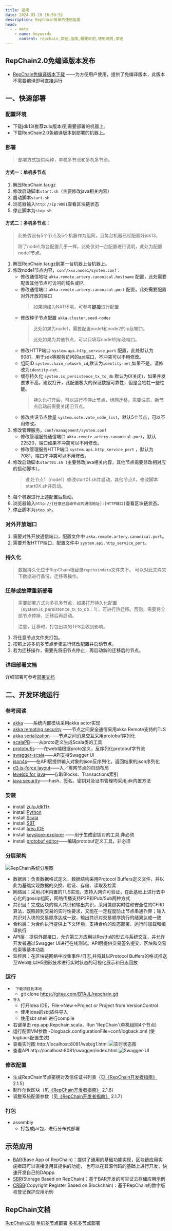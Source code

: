 ```yaml
---
title: 指南
date: 2024-03-18 16:50:52
description: RepChain简单的使用指南
head:
  - - meta
    - name: keywords
      content: repchain,享链,指南,概要说明,使用说明,享链
---
```


## RepChain2.0免编译版本发布
- [RepChain免编译版本下载](https://github.com/RepChain-Group/repchain-package/releases) ——为方便用户使用，提供了免编译版本，此版本不需要编译即可直接运行

## 一、快速部署

### 配置环境

* 下载jdk13(推荐zulu版本)到需要部署的机器上。
* 下载RepChain2.0免编译版本到部署的机器上。

### 部署
   > 部署方式提供两种，单机多节点和多机多节点。
#### 方式一：单机多节点

1. 解压RepChain.tar.gz
2. 修改启动脚本`start.sh`（主要修改java相关内容）
3. 启动脚本`start.sh`
4. 浏览器输入`http://ip:9081`查看区块链状态
5. 停止脚本为`stop.sh`

#### 方式二：多机多节点：

> 此处假设有5个节点及5个机器作为组网，且每台机器已经配置好jdk13。
>
> 除了node1,每台配置几乎一样，此处仅对一台配置进行说明，此处为配置node1节点。

1. 解压RepChain.tar.gz到第一台机器上台机器上。
2. 修改node1节点内容，`conf/xxx.node1/system.conf`：
   * 修改通信地址 `akka.remote.artery.canonical.hostname` 配置，此处需要配置其他节点可访问的域名或IP.
   * 修改通信端口 `akka.remote.artery.canonical.port` 配置，此处需要配置对外开放的端口
     > 如果网络为NAT环境，可参考[链接](https://repcas.gitee.io/repchain-doc/deploy/#_14)进行配置
   * 修改种子节点配置 `akka.cluster.seed-nodes`
     > 此处如果为node1，需要配置node1和node2的ip及端口。
     >
     > 此处如果为其他节点，可以只填写node1的ip及端口。
   * 修改HTTP端口 `system.api.http_service_port` 配置，此处默认为9081，用于sdk等服务访问的api端口，不冲突可以不用修改。
   * 组网ID `system.chain_network_id`,默认为`identity-net`,如果不是，请修改为`identity-net`.
   * 缓存持久化 `system.is_persistence_tx_to_db` 默认为0(关闭)，如果并发要求不高，建议打开，此配置极大的保证数据可靠性，但是会牺牲一些性能。
     > 持久化打开后，可以进行不停止节点，组网迁移。需要注意，新节点启动前需要关闭旧节点。
   * 修改共识节点数量 `system.vote.vote_node_list`，默认5个节点，可以不用修改。
3. 修改管理服务，`conf/management/system.conf`
   * 修改管理服务通信端口 `akka.remote.artery.canonical.port`，默认22520，端口如果不冲突可以不用修改。
   * 修改管理服务HTTP端口 `system.api.http_service_port` ，默认为7081，端口不冲突可以不用修改。
4. 修改启动脚本`start01.sh`（主要修改java相关内容，其他节点需要修改相对应的启动脚本）。
    > 此处节点1（node1）修改start01.sh并启动，其他节点X，修改脚本start0X.sh并启动。
5. 每个机器进行上述配置后启动。
6. 浏览器输入`http://[任意已启动节点的通信地址]:[HTTP端口]`查看区块链状态。
7. 停止脚本为`stop.sh`。

### 对外开放端口

1. 需要对外开放通信端口，配置文件中 `akka.remote.artery.canonical.port`。
2. 需要开发HTTP端口，配置文件中 `system.api.http_service_port`。

### 持久化

> 数据持久化位于RepChain根目录`repchaindata`文件夹下。
> 可以对此文件夹下数据进行备份，迁移等操作。

### 迁移或故障重新部署

> 需要部署方式为多机多节点，如果打开持久化配置（system.is_persistence_tx_to_db：1），可进行热迁移。否则，需要将全部节点停掉，迁移后再启动。
>
> 注意，迁移时，打包出块的TPS会收到影响。

1. 将任意节点文件夹打包。
2. 按照上述多机多节点步骤进行修改配置并启动节点。
3. 若为迁移操作，需要先将旧节点停止，再启动新的迁移后的节点。

### 详细部署文档

详细部署可参考[部署文档](https://repcas.gitee.io/repchain-doc/deploy/)

## 二、开发环境运行

### 参考阅读
- [akka](https://akka.io/) ——系统内部模块采用akka actor实现
- [akka remoting security](http://doc.akka.io/docs/akka/current/scala/remoting.html) ——节点之间安全通信采用akka Remote支持的TLS
- [akka serialization](http://doc.akka.io/docs/akka/current/scala/serialization.html)——节点之间消息交互采用protobuf序列化
- [scalaPB](https://scalapb.github.io/)——从proto定义生成Scala类的工具
- [protobufjs](https://github.com/dcodeIO/ProtoBuf.js/)——在web端根据proto定义，反序列化protobuf字节流
- [swagger-scala](https://github.com/swagger-api/swagger-scala-module)——API支持Swagger UI
- [json4s](https://github.com/json4s/json4s)——在API层提供输入对象的json反序列化，返回结果的json序列化
- [d3.js-force layout](https://github.com/d3/d3-3.x-api-reference/blob/master/Force-Layout.md)——入／离网节点的自动布局
- [leveldb for java](https://github.com/dain/leveldb)——存取Blocks、Transactions索引
- [java security](http://docs.oracle.com/javase/8/docs/technotes/guides/security/index.html)——hash、签名、密钥对及证书管理均采用jdk内置方法

### 安装
- install [zuluJdk11+](https://www.azul.com/downloads/zulu-community/?&architecture=x86-64-bit&package=jdk)
- install [Python](http://www.python.org/downloads/)
- install [Scala](https://www.scala-lang.org/download/)
- install [SBT](http://www.scala-sbt.org/release/docs/Setup.html)
- install [Idea IDE](https://www.jetbrains.com/idea/download/#section=windows)
- install [keystore-explorer](http://keystore-explorer.org/) ——用于生成密钥对的工具,非必须
- install [protobuf editor](https://github.com/Enide/polyglot-maven-editors)——编辑protobuf定义工具，非必须

### 分层架构
![RepChain系统分层图](/img/113645_f9476663_1598833.webp)
- 数据层：负责数据格式定义，数据结构采用Protocol Buffers定义文件，并以此为基础实现数据的交换、验证、存储、读取及检索
- 网络层：采用JDK内置的TLS实现，支持入网许可验证，在此基础上进行去中心化的gossip组网，网络传播支持P2P和Pub/Sub两种方式
- 共识层：完成区块的输入共识和输出共识。采用兼顾实时性和安全性的CFRD算法，既照顾到交易的实时性要求，又能在一定程度防止节点串通作弊；输入共识对入块的交易顺序达成一致，输出共识对交易顺序执行的结果达成一致
- 合约层：为合约执行提供上下文环境，支持合约的动态部署、运行时加载和编译执行
- API层：提供外部接口，允许第三方应用以Restful的形式与系统交互，并允许开发者通过Swagger UI进行在线测试。API层提供交易签名提交、区块和交易检索等基本功能
- 监控层：在区块链网络中收集事件/日志,并将其以Protocol Buffers的格式推送至Web端,以H5图形技术进行实时状态的可视化展示和日志回放

### 运行
- ` 下载项目到本地`
  - git clone https://gitee.com/BTAJL/repchain.git
- `导入`
  - 打开Idea IDE，File->New->Project or Project from VersionControl
  - 使用Idea的sbt插件导入
  - 使用sbt shell 进行compile
- 右键单击 rep.app.Repchain.scala，Run 'RepChain'(单机组网4个节点)
- 运行配置VM参数 -Dlogback.configurationFile=conf/logback.xml (使logback配置生效)
- 查看实时图 http://localhost:8081/web/g1.html
  ![实时状态图](/img/174424_b02748a4_1598833.webp)
- 查看API  http://localhost:8081/swagger/index.html
  ![Swagger-UI](/img/165836_553469bc_1598833.webp "swagger-ui.png")

### 修改配置
- 生成RepChain节点密钥对及信任证书列表（见[《RepChain开发者指南》](https://gitee.com/BTAJL/repchain/attach_files/235993/download) 2.1.5）
- 制作创世区块（见[《RepChain开发者指南》](https://gitee.com/BTAJL/repchain/attach_files/235993/download) 2.1.6）
- 调整系统配置参数（见[《RepChain开发者指南》](https://gitee.com/BTAJL/repchain/attach_files/235993/download) 2.1.7）

### 打包
- assembly
  - 打包成jar包，进行分布式部署

## 示范应用
- [BAR](https://gitee.com/linkel/bar)(Base App of RepChain)：提供了通用的基础功能实现，区块链应用实施者既可以直接复用其提供的功能， 也可以在其源代码的基础上进行开发，快速开发自己的DAppp
- [SBR](https://gitee.com/JayTsang/bar)(Storage Based on RepChain)：基于BAR开发的可举证云存储应用示例
- [CRBB](https://gitee.com/linkel/CRBBV1.0)(Copyright Register Based on Blockchain)：基于RepChain的数字版权登记保护应用示例

## RepChain文档
[RepChain文档](https://gitee.com/BTAJL/repchain/attach_files)   [单机多节点部署](https://iscas1-my.sharepoint.cn/:v:/g/personal/zhengls_iscas1_partner_onmschina_cn/EaghaEdYxndOm1f7H01RNVoBRqWm7v5kCFXUZ4QwVVP7Wg?e=fIa58e)   [多机多节点部署](https://iscas1-my.sharepoint.cn/:v:/g/personal/zhengls_iscas1_partner_onmschina_cn/Ebk4-kDPg25KjE-9oSBKTuEBwD9pTJeQAgal_AYquLPHzg?e=D9tQNF)

